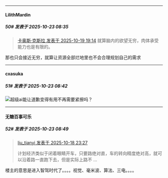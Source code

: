 ﻿
*****

####  LilithMardin  
##### 50#       发表于 2025-10-23 08:35

<blockquote><a href="httphttps://stage1st.com/2b/forum.php?mod=redirect&amp;goto=findpost&amp;pid=68594944&amp;ptid=2264804" target="_blank">卡奥斯·克斯拉 发表于 2025-10-19 19:14</a>
就算脑内的欲望无穷，肉体承受能力也是有限的。</blockquote>
那也只会接近无穷，就算让资源全部烂地里也不会合理规划自己的需求


*****

####  cxasuka  
##### 51#       发表于 2025-10-23 08:42

<img src="https://static.stage1st.com/image/smiley/face2017/067.png" referrerpolicy="no-referrer">超级ai能让道歉变得有用不再需要紧擦吗？


*****

####  无糖百事可乐  
##### 52#       发表于 2025-10-23 08:49

<blockquote><a href="httphttps://stage1st.com/2b/forum.php?mod=redirect&amp;goto=findpost&amp;pid=68591659&amp;ptid=2264804" target="_blank">liu_tianyi 发表于 2025-10-18 23:27</a>

计划经济类似于闭着眼睛开车，只要路绝对直，车的转向精度绝对高，就可以沿着路一直跑下去，但是实际上路不 ...</blockquote>
楼主的意思是进入智驾时代了。。。。视觉、毫米波、算法、三电。。。。

